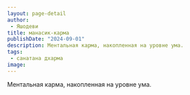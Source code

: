 ```yaml
---
layout: page-detail
author:
 - Яшодеви
title: манасик-карма
publishDate: "2024-09-01"
description: Ментальная карма, накопленная на уровне ума.
tags:
 - санатана дхарма
image: 
---
```


Ментальная карма, накопленная на уровне ума.

